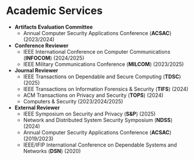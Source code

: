 
# Academic Services
- **Artifacts Evaluation Committee**
  - Annual Computer Security Applications Conference (**ACSAC**) (2023/2024)
- **Conference Reviewer**
  - IEEE International Conference on Computer Communications (**INFOCOM**) (2024/2025) 
  - IEEE Military Communications Conference (**MILCOM**) (2023/2025)
- **Journal Reviewer**
  - IEEE Transactions on Dependable and Secure Computing (**TDSC**) (2025)
  - IEEE Transactions on Information Forensics & Security (**TIFS**) (2024)
  - ACM Transactions on Privacy and Security (**TOPS**) (2024)
  - Computers & Security (2023/2024/2025)
- **External Reviewer**
  - IEEE Symposium on Security and Privacy (**S&P**) (2025)
  - Network and Distributed System Security Symposium (**NDSS**) (2024)
  - Annual Computer Security Applications Conference (**ACSAC**) (2019/2023)
  - IEEE/IFIP International Conference on Dependable Systems and Networks (**DSN**) (2020)
